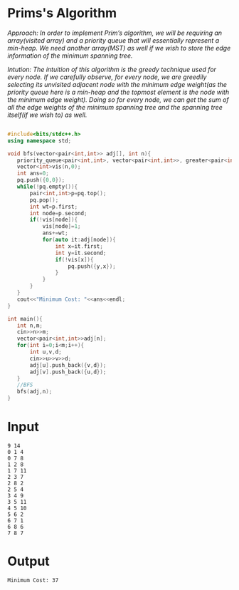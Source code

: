 # Prims's Algorithm

*Approach: 
In order to implement Prim’s algorithm, we will be requiring an array(visited array) and a priority queue that will essentially represent a min-heap. We need another array(MST) as well if we wish to store the edge information of the minimum spanning tree.*

*Intution:
The intuition of this algorithm is the greedy technique used for every node. If we carefully observe, for every node, we are greedily selecting its unvisited adjacent node with the minimum edge weight(as the priority queue here is a min-heap and the topmost element is the node with the minimum edge weight). Doing so for every node, we can get the sum of all the edge weights of the minimum spanning tree and the spanning tree itself(if we wish to) as well.*

 ```cpp
 
 #include<bits/stdc++.h>
using namespace std;

void bfs(vector<pair<int,int>> adj[], int n){
	priority_queue<pair<int,int>, vector<pair<int,int>>, greater<pair<int,int>>>pq;
	vector<int>vis(n,0);
	int ans=0;
	pq.push({0,0});
	while(!pq.empty()){
		pair<int,int>p=pq.top();
		pq.pop();
		int wt=p.first;
		int node=p.second;
		if(!vis[node]){
			vis[node]=1;
			ans+=wt;
			for(auto it:adj[node]){
				int x=it.first;
				int y=it.second;
				if(!vis[x]){
					pq.push({y,x});
				}
			}
		}
	}
	cout<<"Minimum Cost: "<<ans<<endl;	
}

int main(){
	int n,m;
	cin>>n>>m;
	vector<pair<int,int>>adj[n];
	for(int i=0;i<m;i++){
		int u,v,d;
		cin>>u>>v>>d;
		adj[u].push_back({v,d});
		adj[v].push_back({u,d});
	}
	//BFS
	bfs(adj,n);
}
```

# Input
```
9 14
0 1 4
0 7 8
1 2 8
1 7 11
2 3 7
2 8 2
2 5 4
3 4 9
3 5 11
4 5 10
5 6 2
6 7 1
6 8 6
7 8 7
```

# Output
```
Minimum Cost: 37
```
